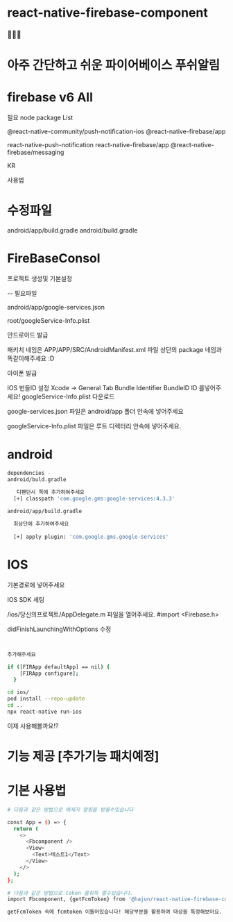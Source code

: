 # react-native-firebase-component
### 👨‍👨‍👦 
# 아주 간단하고 쉬운 파이어베이스 푸쉬알림


# firebase v6 All

 필요 node package List

 @react-native-community/push-notification-ios
 @react-native-firebase/app

 react-native-push-notification
 react-native-firebase/app
  @react-native-firebase/messaging

KR

사용법


# 수정파일

android/app/build.gradle
android/build.gradle


# FireBaseConsol
프로젝트 생성및 기본설정

-- 필요파일


android/app/google-services.json

root/googleService-Info.plist


안드로이드 발급

패키치 네임은 APP/APP/SRC/AndroidManifest.xml 
파일 상단의 package 네임과 똑같이해주세요 :D

아이폰 발급

IOS 번들ID 설정
Xcode -> General Tab
Bundle Identifier BundleID ID 를넣어주세요!
googleService-Info.plist 다운로드

google-services.json 파일은  android/app 폴더 안속에 넣어주세요

googleService-Info.plist 파일은 루트 디렉터리 안속에 넣어주세요.

# android
```sh
dependencies - 
android/buld.gradle

   디펜던시 쪽에 추가하여주세요
  [+] classpath 'com.google.gms:google-services:4.3.3'
 
android/app/build.gradle

  최상단에 추가하여주세요
  
  [+] apply plugin: 'com.google.gms.google-services'  
```

# IOS



기본경로에 넣어주세요 

IOS SDK 세팅

/ios/당신의프로젝트/AppDelegate.m 파일을 열어주세요.
#import <Firebase.h>

didFinishLaunchingWithOptions 수정


``` sh


추가해주세요

if ([FIRApp defaultApp] == nil) {
    [FIRApp configure];
  }
  ```
  
  
  
  ```sh
  cd ios/
pod install --repo-update
cd ..
npx react-native run-ios
```
이제 사용해볼까요!?


# 기능 제공 [추가기능 패치예정]







# 기본 사용법
```sh
# 다음과 같은 방법으로 메세지 알림을 받을수있습니다

const App = () => {
  return (
    <>
      <Fbcomponent />
      <View>
        <Text>테스트1</Text>
      </View>
    </>
  );
};

```
```sh
# 다음과 같은 방법으로 token 을취득 할수있습니다.
import Fbcomponent, {getFcmToken} from '@hajun/react-native-firebase-component';

getFcmToken 속에 fcmtoken 이들어있습니다! 해당부분을 활용하여 대상을 특정해보아요.

```



